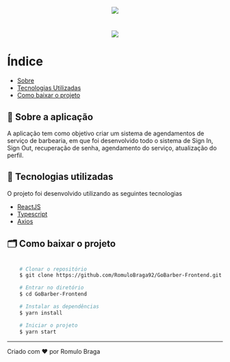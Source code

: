 <p align="center">
<img src="https://ik.imagekit.io/rmpz8b4ytr/logo_gostack_xOQ3emgGa.png"/>
</p>

<h1 align='center'>
  <img src="https://ik.imagekit.io/rmpz8b4ytr/gobarberfront_LcDjTXr9C.gif">
</h1>

# Índice

- [Sobre](#-sobre)
- [Tecnologias Utilizadas](#-tecnologias-utilizadas)
- [Como baixar o projeto](#-como-baixar-o-projeto)

## 🚀 Sobre a aplicação

A aplicação tem como objetivo criar um sistema de agendamentos de serviço de barbearia, em que foi desenvolvido todo o sistema de Sign In, Sign Out, recuperação de senha, agendamento do serviço, atualização do perfil.

## 🚀 Tecnologias utilizadas

O projeto foi desenvolvido utilizando as seguintes tecnologias

- [ReactJS](https://reactjs.org)
- [Typescript](https://www.typescriptlang.org/)
- [Axios](https://github.com/axios/axios)

## 🗂 Como baixar o projeto

```bash

    # Clonar o repositório
    $ git clone https://github.com/RomuloBraga92/GoBarber-Frontend.git

    # Entrar no diretório
    $ cd GoBarber-Frontend

    # Instalar as dependências
    $ yarn install

    # Iniciar o projeto
    $ yarn start
```

---
Criado com ❤️ por Romulo Braga
